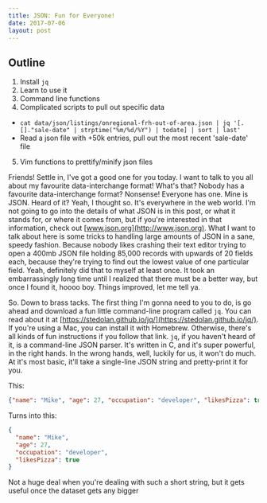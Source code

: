 ```yaml
---
title: JSON: Fun for Everyone!
date: 2017-07-06
layout: post
---
```


## Outline
1. Install `jq`
2. Learn to use it
3. Command line functions
4. Complicated scripts to pull out specific data
  - `cat data/json/listings/onregional-frh-out-of-area.json | jq '[.[]."sale-date" | strptime("%m/%d/%Y") | todate] | sort | last'`
  - Read a json file with +50k entries, pull out the most recent 'sale-date' file
5. Vim functions to prettify/minify json files

Friends! Settle in, I've got a good one for you today. I want to talk to you all about my favourite data-interchange format! What's that? Nobody has a favourite data-interchange format? Nonsense! Everyone has one. Mine is JSON. Heard of it? Yeah, I thought so. It's everywhere in the web world. I'm not going to go into the details of what JSON is in this post, or what it stands for, or where it comes from, but if you're interested in that information, check out [www.json.org](http://www.json.org). What I want to talk about here is some tricks to handling large amounts of JSON in a sane, speedy fashion. Because nobody likes crashing their text editor trying to open a 400mb JSON file holding 85,000 records with upwards of 20 fields each, because they're trying to find out the lowest value of one particular field. Yeah, definitely did that to myself at least once. It took an embarrassingly long time until I realized that there must be a better way, but once I found it, hoooo boy. Things improved, let me tell ya.

So. Down to brass tacks. The first thing I'm gonna need to you to do, is go ahead and download a fun little command-line program called `jq`. You can read about it at [https://stedolan.github.io/jq/](https://stedolan.github.io/jq/). If you're using a Mac, you can install it with Homebrew. Otherwise, there's all kinds of fun instructions if you follow that link. `jq`, if you haven't heard of it, is a command-line JSON parser. It's written in C, and it's super powerful, in the right hands. In the wrong hands, well, luckily for us, it won't do much. At it's most basic, it'll take a single-line JSON string and pretty-print it for you.

This:
```json
{"name": "Mike", "age": 27, "occupation": "developer", "likesPizza": true}
```
Turns into this:
```json
{
  "name": "Mike",
  "age": 27,
  "occupation": "developer",
  "likesPizza": true
}
```

Not a huge deal when you're dealing with such a short string, but it gets useful once the dataset gets any bigger
